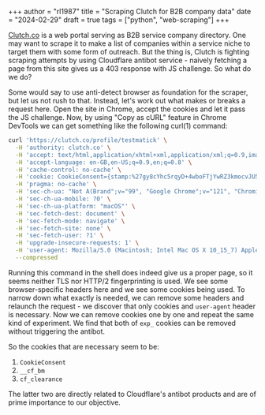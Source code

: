+++
author = "rl1987"
title = "Scraping Clutch for B2B company data"
date = "2024-02-29"
draft = true
tags = ["python", "web-scraping"]
+++

[Clutch.co](https://clutch.co/) is a web portal serving as B2B service company
directory. One may want to scrape it to make a list of companies within a
service niche to target them with some form of outreach. But the thing is, 
Clutch is fighting scraping attempts by using Cloudflare antibot service - 
naively fetching a page from this site gives us a 403 response with JS challenge.
So what do we do?

Some would say to use anti-detect browser as foundation for the scraper, but let
us not rush to that. Instead, let's work out what makes or breaks a request 
here. Open the site in Chrome, accept the cookies and let it pass the JS challenge. 
Now, by using "Copy as cURL" feature in Chrome DevTools we can get something like 
the following curl(1) command:

```bash
curl 'https://clutch.co/profile/testmatick' \
  -H 'authority: clutch.co' \
  -H 'accept: text/html,application/xhtml+xml,application/xml;q=0.9,image/avif,image/webp,image/apng,*/*;q=0.8,application/signed-exchange;v=b3;q=0.7' \
  -H 'accept-language: en-GB,en-US;q=0.9,en;q=0.8' \
  -H 'cache-control: no-cache' \
  -H 'cookie: CookieConsent={stamp:%27gy8cYhc5rqyD+4wboFTjYwRZ3kmocvJU5dWpISe25EAYM1scKDNvWg==%27%2Cnecessary:true%2Cpreferences:false%2Cstatistics:false%2Cmarketing:false%2Cmethod:%27explicit%27%2Cver:1%2Cutc:1695021963851%2Cregion:%27lt%27}; exp_new-ab-test_attribute=1; exp_primary-cta-ab-test_attribute=old-main-CTA; __cf_bm=1Fxjs7RHjDX7mJRgzYLLodoV34MLcm0wFywRiYuqI0A-1708179657-1.0-ARy825yNViMh5Y/1qk+ul7/3KcNwb3kyyLNo+euY/dSC3f0123QWFZicuEcWZHDvEI0PFFzGb2A3IH++XuIto7c=; cf_clearance=2vwV27CEWNrT84e_nLo96kgOoihjSA2iBGBHBJvehAs-1708179658-1.0-AUS2KK3KRx6wX63hAVmC5YVDwczAz6d90pitbdBM6BIixlgYM/x1QaBMkzbT34dS2Trav72zccQ/zlvmoyicerE=' \
  -H 'pragma: no-cache' \
  -H 'sec-ch-ua: "Not A(Brand";v="99", "Google Chrome";v="121", "Chromium";v="121"' \
  -H 'sec-ch-ua-mobile: ?0' \
  -H 'sec-ch-ua-platform: "macOS"' \
  -H 'sec-fetch-dest: document' \
  -H 'sec-fetch-mode: navigate' \
  -H 'sec-fetch-site: none' \
  -H 'sec-fetch-user: ?1' \
  -H 'upgrade-insecure-requests: 1' \
  -H 'user-agent: Mozilla/5.0 (Macintosh; Intel Mac OS X 10_15_7) AppleWebKit/537.36 (KHTML, like Gecko) Chrome/121.0.0.0 Safari/537.36' \
  --compressed
```

Running this command in the shell does indeed give us a proper page, so it
seems neither TLS nor HTTP/2 fingerprinting is used. We see some browser-specific
headers here and we see some cookies being used. To narrow down what exactly is 
needed, we can remove some headers and relaunch the request - we discover that
only cookies and `user-agent` header is necessary. Now we can remove cookies one
by one and repeat the same kind of experiment. We find that both of `exp_` 
cookies can be removed without triggering the antibot.

So the cookies that are necessary seem to be:

1. `CookieConsent`
2. `__cf_bm`
3. `cf_clearance`

The latter two are directly related to Cloudflare's antibot products and are 
of prime importance to our objective.


